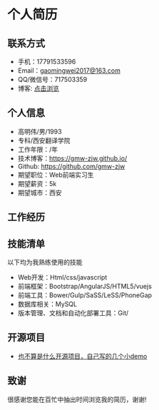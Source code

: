 
# 个人简历


## 联系方式
- 手机：17791533596 
- Email：gaomingwei2017@163.com
- QQ/微信号：717503359
- 博客: [点击浏览](https://gmw-zjw.github.io/)

## 个人信息

 - 高明伟/男/1993 
 - 专科/西安翻译学院  
 - 工作年限：/年 
 - 技术博客：https://gmw-zjw.github.io/  
 - Github: https://github.com/gmw-zjw 
 - 期望职位：Web前端实习生
 - 期望薪资：5k
 - 期望城市：西安

## 工作经历


## 技能清单
  以下均为我熟练使用的技能
- Web开发：Html/css/javascript
- 前端框架：Bootstrap/AngularJS/HTML5/vuejs
- 前端工具：Bower/Gulp/SaSS/LeSS/PhoneGap
- 数据库相关：MySQL
- 版本管理、文档和自动化部署工具：Git/

## 开源项目
 - [也不算是什么开源项目，自己写的几个小demo](https://github.com/gmw-zjw/Demo)

## 致谢
 很感谢您能在百忙中抽出时间浏览我的简历，谢谢!

